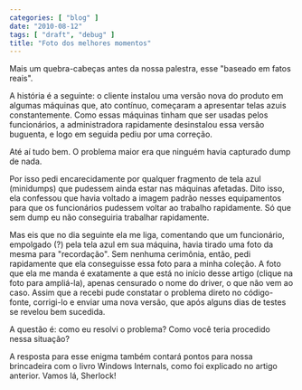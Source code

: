 ```yaml
---
categories: [ "blog" ]
date: "2010-08-12"
tags: [ "draft", "debug" ]
title: "Foto dos melhores momentos"
---
```

Mais um quebra-cabeças antes da nossa palestra, esse "baseado em fatos
reais".

A história é a seguinte: o cliente instalou uma versão nova do produto
em algumas máquinas que, ato contínuo, começaram a apresentar telas
azuis constantemente. Como essas máquinas tinham que ser usadas pelos
funcionários, a administradora rapidamente desinstalou essa versão
buguenta, e logo em seguida pediu por uma correção.

Até aí tudo bem. O problema maior era que ninguém havia capturado
dump de nada.

Por isso pedi encarecidamente por qualquer fragmento de tela azul
(minidumps) que pudessem ainda estar nas máquinas afetadas. Dito isso,
ela confessou que havia voltado a imagem padrão nesses equipamentos
para que os funcionários pudessem voltar ao trabalho rapidamente. Só
que sem dump eu não conseguiria trabalhar rapidamente.

Mas eis que no dia seguinte ela me liga, comentando que um funcionário,
empolgado (?) pela tela azul em sua máquina, havia tirado uma foto
da mesma para "recordação". Sem nenhuma cerimônia, então, pedi
rapidamente que ela conseguisse essa foto para a minha coleção. A
foto que ela me manda é exatamente a que está no início desse artigo
(clique na foto para ampliá-la), apenas censurado o nome do driver,
o que não vem ao caso. Assim que a recebi pude constatar o problema
direto no código-fonte, corrigi-lo e enviar uma nova versão, que após
alguns dias de testes se revelou bem sucedida.

A questão é: como eu resolvi o problema? Como você teria procedido
nessa situação?

A resposta para esse enigma também contará pontos para nossa
brincadeira com o livro Windows Internals, como foi explicado no artigo
anterior. Vamos lá, Sherlock!
